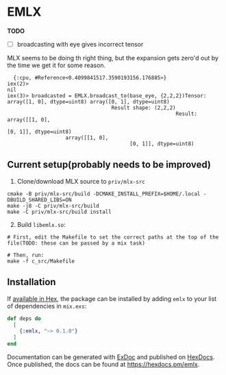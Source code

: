 # EMLX

**TODO**

- [ ] broadcasting with eye gives incorrect tensor 

MLX seems to be doing th right thing, but the expansion gets zero'd out by the time we get it for some reason.
```
  {:cpu, #Reference<0.4099841517.3590193156.176885>}
iex(2)>
nil
iex(3)> broadcasted = EMLX.broadcast_to(base_eye, {2,2,2})Tensor: array([1, 0], dtype=uint8) array([0, 1], dtype=uint8)
                                  Result shape: (2,2,2)
                                                       Result: array([[1, 0],
                                                                                    [0, 1]], dtype=uint8)
                   array([[1, 0],
                                        [0, 1]], dtype=uint8)

```

## Current setup(probably needs to be improved)

1. Clone/download MLX source to `priv/mlx-src`

```
cmake -B priv/mlx-src/build -DCMAKE_INSTALL_PREFIX=$HOME/.local -DBUILD_SHARED_LIBS=ON
make -j8 -C priv/mlx-src/build
make -C priv/mlx-src/build install
```

2. Build `libemlx.so`:

```
# First, edit the Makefile to set the correct paths at the top of the file(TODO: these can be passed by a mix task)

# Then, run:
make -f c_src/Makefile
```


## Installation

If [available in Hex](https://hex.pm/docs/publish), the package can be installed
by adding `emlx` to your list of dependencies in `mix.exs`:

```elixir
def deps do
  [
    {:emlx, "~> 0.1.0"}
  ]
end
```

Documentation can be generated with [ExDoc](https://github.com/elixir-lang/ex_doc)
and published on [HexDocs](https://hexdocs.pm). Once published, the docs can
be found at <https://hexdocs.pm/emlx>.

